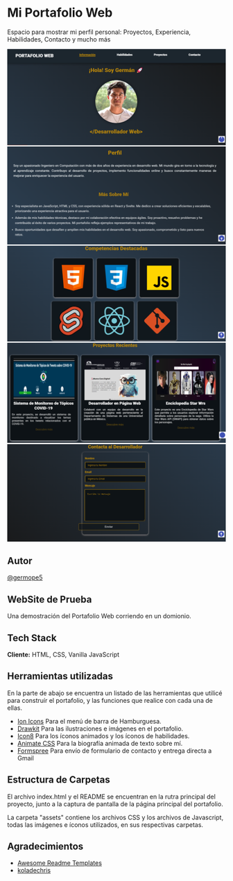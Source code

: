 # Mi Portafolio Web
Espacio para mostrar mi perfil personal: Proyectos, Experiencia, Habilidades, Contacto y mucho más

![CapturaPantalla](pp_ss.png)
![CapturaPantalla2](pw-ss2.png)
![CapturaPantalla3](pw-ss3.png)
![CapturaPantalla4](pw-ss4.png)
![CapturaPantalla5](pw-ss5.png)

## Autor

[@germope5](https://www.linkedin.com/in/germope5/)

## WebSite de Prueba

Una demostración del Portafolio Web corriendo en un domionio.

## Tech Stack

**Cliente:** HTML, CSS, Vanilla JavaScript

## Herramientas utilizadas
En la parte de abajo se encuentra un listado de las herramientas que utilicé para construír el portafolio,
y las funciones que realice con cada una de ellas.

- [Ion Icons](https://ionic.io/ionicons) Para el menú de barra de Hamburguesa.
- [Drawkit](https://www.drawkit.io/) Para las ilustraciones e imágenes en el portafolio.
- [Icon8](https://icons8.com/) Para los íconos animados y los íconos de habilidades.
- [Animate CSS](https://animate.style/) Para la biografía animada de texto sobre mí.
- [Formspree](https://formspree.io/) Para envío de formulario de contacto y entrega directa a Gmail

## Estructura de Carpetas

El archivo index.html y el README se encuentran en la rutra principal del proyecto, junto a la captura de pantalla de la página principal del portafolio.

La carpeta "assets" contiene los archivos CSS y los archivos de Javascript, todas las imágenes e íconos utilizados, en sus respectivas carpetas.

## Agradecimientos

- [Awesome Readme Templates](https://awesomeopensource.com/project/elangosundar/awesome-README-templates)
- [koladechris](https://github.com/Ksound22/developer-portfolio)
